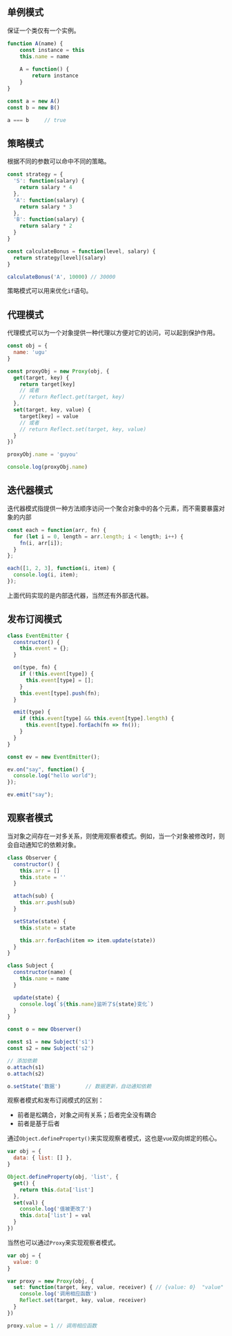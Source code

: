## 单例模式

 保证一个类仅有一个实例。

```js
function A(name) {
    const instance = this
    this.name = name
    
    A = function() {
        return instance
    }
}

const a = new A()
const b = new B()

a === b		// true
```

## 策略模式

根据不同的参数可以命中不同的策略。

```js
const strategy = {
  'S': function(salary) {
    return salary * 4
  },
  'A': function(salary) {
    return salary * 3
  },
  'B': function(salary) {
    return salary * 2
  }
}

const calculateBonus = function(level, salary) {
  return strategy[level](salary)
}

calculateBonus('A', 10000) // 30000
```

策略模式可以用来优化`if`语句。

## 代理模式

代理模式可以为一个对象提供一种代理以方便对它的访问，可以起到保护作用。 

```js
const obj = {
  name: 'ugu'
}

const proxyObj = new Proxy(obj, {
  get(target, key) {
    return target[key]
    // 或者
    // return Reflect.get(target, key)
  },
  set(target, key, value) {
    target[key] = value
    // 或者
    // return Reflect.set(target, key, value)
  }
})

proxyObj.name = 'guyou'

console.log(proxyObj.name)
```

## 迭代器模式

 迭代器模式指提供一种方法顺序访问一个聚合对象中的各个元素，而不需要暴露对象的内部 

```js
const each = function(arr, fn) {
  for (let i = 0, length = arr.length; i < length; i++) {
    fn(i, arr[i]);
  }
};

each([1, 2, 3], function(i, item) {
  console.log(i, item);
});

```

上面代码实现的是内部迭代器，当然还有外部迭代器。

## 发布订阅模式

```js
class EventEmitter {
  constructor() {
    this.event = {};
  }

  on(type, fn) {
    if (!this.event[type]) {
      this.event[type] = [];
    }
    this.event[type].push(fn);
  }

  emit(type) {
    if (this.event[type] && this.event[type].length) {
      this.event[type].forEach(fn => fn());
    }
  }
}

const ev = new EventEmitter();

ev.on("say", function() {
  console.log("hello world");
});

ev.emit("say");
```

## 观察者模式

当对象之间存在一对多关系，则使用观察者模式。例如，当一个对象被修改时，则会自动通知它的依赖对象。

```js
class Observer {
  constructor() {
    this.arr = []
    this.state = ''
  }

  attach(sub) {
    this.arr.push(sub)
  }

  setState(state) {
    this.state = state

    this.arr.forEach(item => item.update(state))
  }
}

class Subject {
  constructor(name) {
    this.name = name
  }

  update(state) {
    console.log(`${this.name}监听了${state}变化`)
  }
}

const o = new Observer()

const s1 = new Subject('s1')
const s2 = new Subject('s2')

// 添加依赖
o.attach(s1)
o.attach(s2)

o.setState('数据')		// 数据更新，自动通知依赖
```

观察者模式和发布订阅模式的区别：

* 前者是松耦合，对象之间有关系；后者完全没有耦合
* 前者是基于后者

通过`Object.defineProperty()`来实现观察者模式，这也是`vue`双向绑定的核心。

```js
var obj = {
  data: { list: [] },
}

Object.defineProperty(obj, 'list', {
  get() {
    return this.data['list']
  },
  set(val) {
    console.log('值被更改了')
    this.data['list'] = val
  }
})
```

当然也可以通过`Proxy`来实现观察者模式。

```js
var obj = {
  value: 0
}

var proxy = new Proxy(obj, {
  set: function(target, key, value, receiver) { // {value: 0}  "value"  1  Proxy {value: 0}
    console.log('调用相应函数')
    Reflect.set(target, key, value, receiver)
  }
})

proxy.value = 1 // 调用相应函数
```